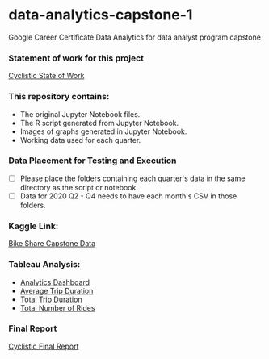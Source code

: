# data-analytics-capstone-1
Google Career Certificate Data Analytics for data analyst program capstone

### Statement of work for this project
[Cyclistic State of Work](https://docs.google.com/document/d/18orElKsTWFwE57iLtFOdWY3-CuGknbNC9XWJMTw3wl4/edit?usp=sharing)

### This repository contains:
- The original Jupyter Notebook files.
- The R script generated from Jupyter Notebook.
- Images of graphs generated in Jupyter Notebook.
- Working data used for each quarter.

### Data Placement for Testing and Execution
- [ ] Please place the folders containing each quarter's data in the same directory as the script or notebook.
- [ ] Data for 2020 Q2 - Q4 needs to have each month's CSV in those folders.

### Kaggle Link:
[Bike Share Capstone Data](https://www.kaggle.com/code/willx96/2023-12-09-data-exploration-ipynb)

### Tableau Analysis:
- [Analytics Dashboard](https://public.tableau.com/views/GoogleCareerCertificateBikeShareCapstone/TripAnalysisDashboard?:language=en-US&:display_count=n&:origin=viz_share_link)
- [Average Trip Duration](https://public.tableau.com/views/AverageTripDuration_17056268214380/AverageTripDuration?:language=en-US&:display_count=n&:origin=viz_share_link)
- [Total Trip Duration](https://public.tableau.com/views/TotalTripDuration/TotalTripDuration?:language=en-US&:display_count=n&:origin=viz_share_link)
- [Total Number of Rides](https://public.tableau.com/views/TotalTrips_17056271362000/TotalTrips?:language=en-US&:display_count=n&:origin=viz_share_link)

### Final Report
[Cyclistic Final Report](https://docs.google.com/document/d/16szoAa1ejzFxXAgxU4nxZG_fnLilnpngxPQCJUZRfhg/edit?usp=sharing)
